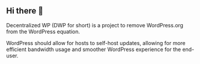 ## Hi there 👋

Decentralized WP (DWP for short) is a project to remove WordPress.org from the WordPress equation.

WordPress should allow for hosts to self-host updates, allowing for more efficient bandwidth usage and smoother WordPress experience for the end-user.
